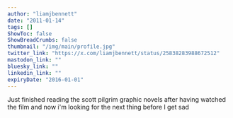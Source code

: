 ```yaml
---
author: "liamjbennett"
date: "2011-01-14"
tags: []
ShowToc: false
ShowBreadCrumbs: false
thumbnail: "/img/main/profile.jpg"
twitter_link: "https://x.com/liamjbennett/status/25838283988672512"
mastodon_link: ""
bluesky_link: ""
linkedin_link: ""
expiryDate: "2016-01-01"
---
```


Just finished reading the scott pilgrim graphic novels after having watched the film and now i'm looking for the next thing before I get sad

